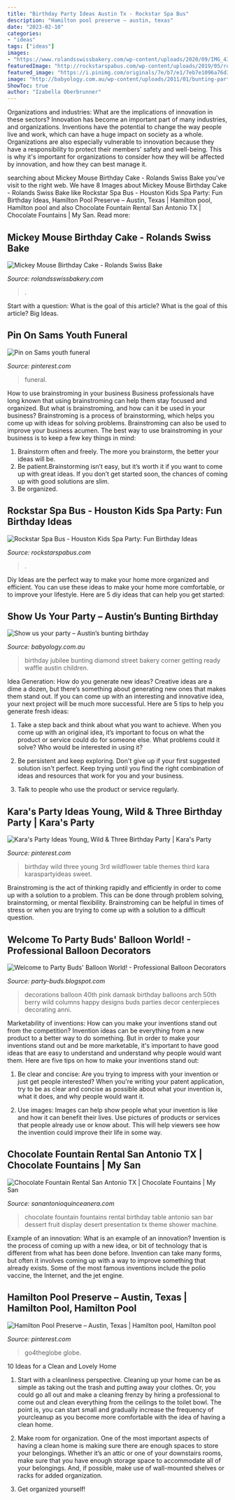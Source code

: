 ```yaml
---
title: "Birthday Party Ideas Austin Tx - Rockstar Spa Bus"
description: "Hamilton pool preserve – austin, texas"
date: "2023-02-10"
categories:
- "ideas"
tags: ["ideas"]
images:
- "https://www.rolandsswissbakery.com/wp-content/uploads/2020/09/IMG_4365-768x1024.jpeg"
featuredImage: "http://rockstarspabus.com/wp-content/uploads/2019/05/rock-star-spa-bus-gallery-katy-tx.jpg"
featured_image: "https://i.pinimg.com/originals/7e/b7/e1/7eb7e1096a76d3f41d1d214352b505aa.jpg"
image: "http://babyology.com.au/wp-content/uploads/2011/01/bunting-party-1.jpg"
ShowToc: true
author: "Izabella Oberbrunner"
---
```



Organizations and industries: What are the implications of innovation in these sectors?
Innovation has become an important part of many industries, and organizations. Inventions have the potential to change the way people live and work, which can have a huge impact on society as a whole. Organizations are also especially vulnerable to innovation because they have a responsibility to protect their members' safety and well-being. This is why it's important for organizations to consider how they will be affected by innovation, and how they can best manage it.

	

		
searching about Mickey Mouse Birthday Cake - Rolands Swiss Bake you've visit to the right web. We have 8 Images about Mickey Mouse Birthday Cake - Rolands Swiss Bake like Rockstar Spa Bus - Houston Kids Spa Party: Fun Birthday Ideas, Hamilton Pool Preserve – Austin, Texas | Hamilton pool, Hamilton pool and also Chocolate Fountain Rental San Antonio TX | Chocolate Fountains | My San. Read more:
		
    
## Mickey Mouse Birthday Cake - Rolands Swiss Bake

<img loading=lazy src="https://www.rolandsswissbakery.com/wp-content/uploads/2020/09/IMG_4365-768x1024.jpeg" onerror="this.onerror=null;this.src='https://tse4.mm.bing.net/th?id=OIP.y0MNbkqeYZOdVFtuIGUmXQHaJ4&amp;pid=15.1';" alt="Mickey Mouse Birthday Cake - Rolands Swiss Bake">

_Source: rolandsswissbakery.com_

>. 

	

Start with a question: What is the goal of this article?
What is the goal of this article? Big Ideas.

    
## Pin On Sams Youth Funeral

<img loading=lazy src="https://i.pinimg.com/originals/c3/38/d2/c338d29614c9286017945f09dce4029c.jpg" onerror="this.onerror=null;this.src='https://tse2.mm.bing.net/th?id=OIP.-CjSlNbSgJJeP_JOPBkizAHaPP&amp;pid=15.1';" alt="Pin on Sams youth funeral">

_Source: pinterest.com_

>funeral. 

	

How to use brainstroming in your business
Business professionals have long known that using brainstroming can help them stay focused and organized. But what is brainstroming, and how can it be used in your business? Brainstroming is a process of brainstorming, which helps you come up with ideas for solving problems. Brainstroming can also be used to improve your business acumen. 
The best way to use brainstroming in your business is to keep a few key things in mind: 
1) Brainstorm often and freely. The more you brainstorm, the better your ideas will be. 
2) Be patient.Brainstorming isn’t easy, but it’s worth it if you want to come up with great ideas. If you don’t get started soon, the chances of coming up with good solutions are slim. 
3) Be organized.

    
## Rockstar Spa Bus - Houston Kids Spa Party: Fun Birthday Ideas

<img loading=lazy src="http://rockstarspabus.com/wp-content/uploads/2019/05/rock-star-spa-bus-gallery-katy-tx.jpg" onerror="this.onerror=null;this.src='https://tse4.mm.bing.net/th?id=OIP.qW9IHE72tjtdgXB4cxFoEQHaE8&amp;pid=15.1';" alt="Rockstar Spa Bus - Houston Kids Spa Party: Fun Birthday Ideas">

_Source: rockstarspabus.com_

>. 

	

Diy Ideas are the perfect way to make your home more organized and efficient. You can use these ideas to make your home more comfortable, or to improve your lifestyle. Here are 5 diy ideas that can help you get started: 

    
## Show Us Your Party – Austin’s Bunting Birthday

<img loading=lazy src="http://babyology.com.au/wp-content/uploads/2011/01/bunting-party-1.jpg" onerror="this.onerror=null;this.src='https://tse1.mm.bing.net/th?id=OIP.aGK36rB85AuWvOZz2qMRhQHaFq&amp;pid=15.1';" alt="Show us your party – Austin’s bunting birthday">

_Source: babyology.com.au_

>birthday jubilee bunting diamond street bakery corner getting ready waffle austin children. 

	

Idea Generation: How do you generate new ideas?
Creative ideas are a dime a dozen, but there’s something about generating new ones that makes them stand out. If you can come up with an interesting and innovative idea, your next project will be much more successful. Here are 5 tips to help you generate fresh ideas:
1. Take a step back and think about what you want to achieve. When you come up with an original idea, it’s important to focus on what the product or service could do for someone else. What problems could it solve? Who would be interested in using it?

2. Be persistent and keep exploring. Don't give up if your first suggested solution isn't perfect. Keep trying until you find the right combination of ideas and resources that work for you and your business.

3. Talk to people who use the product or service regularly.

    
## Kara&#039;s Party Ideas Young, Wild &amp; Three Birthday Party | Kara&#039;s Party

<img loading=lazy src="https://i.pinimg.com/736x/57/fd/af/57fdaffadd2c273b9b42a4a3df6d5f40.jpg" onerror="this.onerror=null;this.src='https://tse2.mm.bing.net/th?id=OIP.QDoPYMZCInQpbD6y3nlYYQHaLH&amp;pid=15.1';" alt="Kara&#039;s Party Ideas Young, Wild &amp; Three Birthday Party | Kara&#039;s Party">

_Source: pinterest.com_

>birthday wild three young 3rd wildflower table themes third kara karaspartyideas sweet. 

	

Brainstroming is the act of thinking rapidly and efficiently in order to come up with a solution to a problem. This can be done through problem solving, brainstorming, or mental flexibility. Brainstroming can be helpful in times of stress or when you are trying to come up with a solution to a difficult question.

    
## Welcome To Party Buds&#039; Balloon World! - Professional Balloon Decorators

<img loading=lazy src="https://2.bp.blogspot.com/-76f8JoR1kxU/T940N_w24mI/AAAAAAAAAN8/pB2v-UDtBRo/s1600/IMG-20120616-01039.jpg" onerror="this.onerror=null;this.src='https://tse4.mm.bing.net/th?id=OIP.ucxPtOk_j8dewmBkGVXfXAHaJ4&amp;pid=15.1';" alt="Welcome to Party Buds&#039; Balloon World! - Professional Balloon Decorators">

_Source: party-buds.blogspot.com_

>decorations balloon 40th pink damask birthday balloons arch 50th berry wild columns happy designs buds parties decor centerpieces decorating anni. 

	

Marketability of inventions: How can you make your inventions stand out from the competition?
Invention ideas can be everything from a new product to a better way to do something. But in order to make your inventions stand out and be more marketable, it's important to have good ideas that are easy to understand and understand why people would want them. Here are five tips on how to make your inventions stand out:
1. Be clear and concise: Are you trying to impress with your invention or just get people interested? When you're writing your patent application, try to be as clear and concise as possible about what your invention is, what it does, and why people would want it.

2. Use images: Images can help show people what your invention is like and how it can benefit their lives. Use pictures of products or services that people already use or know about. This will help viewers see how the invention could improve their life in some way.

    
## Chocolate Fountain Rental San Antonio TX | Chocolate Fountains | My San

<img loading=lazy src="https://www.sanantonioquinceanera.com/sites/default/files/attach/chocolatefountainsdallas.jpg" onerror="this.onerror=null;this.src='https://tse4.mm.bing.net/th?id=OIP.P-xIlOQjitFEN0pba8zH4wHaHW&amp;pid=15.1';" alt="Chocolate Fountain Rental San Antonio TX | Chocolate Fountains | My San">

_Source: sanantonioquinceanera.com_

>chocolate fountain fountains rental birthday table antonio san bar dessert fruit display desert presentation tx theme shower machine. 

	

Example of an innovation: What is an example of an innovation?
Invention is the process of coming up with a new idea, or bit of technology that is different from what has been done before. Invention can take many forms, but often it involves coming up with a way to improve something that already exists. Some of the most famous inventions include the polio vaccine, the Internet, and the jet engine.

    
## Hamilton Pool Preserve – Austin, Texas | Hamilton Pool, Hamilton Pool

<img loading=lazy src="https://i.pinimg.com/originals/7e/b7/e1/7eb7e1096a76d3f41d1d214352b505aa.jpg" onerror="this.onerror=null;this.src='https://tse2.mm.bing.net/th?id=OIP.Jr6H-HM1a1wuPQJ3UHHYOwHaFj&amp;pid=15.1';" alt="Hamilton Pool Preserve – Austin, Texas | Hamilton pool, Hamilton pool">

_Source: pinterest.com_

>go4theglobe globe. 

	

10 Ideas for a Clean and Lovely Home
1. Start with a cleanliness perspective. Cleaning up your home can be as simple as taking out the trash and putting away your clothes. Or, you could go all out and make a cleaning frenzy by hiring a professional to come out and clean everything from the ceilings to the toilet bowl. The point is, you can start small and gradually increase the frequency of yourcleanup as you become more comfortable with the idea of having a clean home.
2. Make room for organization. One of the most important aspects of having a clean home is making sure there are enough spaces to store your belongings. Whether it’s an attic or one of your downstairs rooms, make sure that you have enough storage space to accommodate all of your belongings. And, if possible, make use of wall-mounted shelves or racks for added organization.

3. Get organized yourself!

